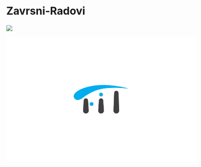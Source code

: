 # Zavrsni-Radovi

[<img src="https://discordapp.com/api/guilds/440055845552914433/widget.png" align="center">](https://discord.gg/MFzeztS)

![fit-logo](.assets/fit-logo.jpg)
